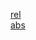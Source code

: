[rel](./Specification%2C+on%2C+testingConfigPy.xml.md)<br/>
[abs](Specification%2C+on%2C+testingConfigPy.xml.md)
